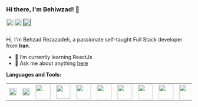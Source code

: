 ### Hi there, I'm Behiwzad! 👋
<a href="https://www.instagram.com/behiwzad/">
  <img align="left" alt="Behzad Rezazdeh | Instagram" width="20px" src="https://image.flaticon.com/icons/png/512/174/174855.png" />
</a>
<a href="https://twitter.com/Behzad18645550?s=09">
  <img align="left" alt="Behzad Rezazdeh | Twitter" width="20px" src="https://image.flaticon.com/icons/png/512/174/174876.png" />
</a>
<a href="">
  <img align="left" alt="Behzad Rezazdeh | CodeSandbox" width="20px" src="https://image.flaticon.com/icons/png/512/174/174857.png" />
</a>

<br />
<br />

Hi, I'm Behzad Rezazadeh, a passionate self-taught Full Stack developer from **Iran**.

- 🌱 I’m currently learning ReactJs
- 💬 Ask me about anything [here](https://github.com/Behiwzad/Behiwzad/issues)


**Languages and Tools:**  

   <table>
  <tr>
  <td><img height="20" width="20" src="https://img.icons8.com/color/48/000000/java-coffee-cup-logo--v1.png"></td>
  <td><img height="20" width="20" src="https://img.icons8.com/color/48/000000/spring-logo.png"></td>
  <td><img height="40" width="40" src="https://img.icons8.com/color/48/000000/mysql-logo.png"></td>
  <td><img height="38" width="38" src="https://www.vectorlogo.zone/logos/getpostman/getpostman-icon.svg"></td>
  <td><img height="40" width="40" src="https://img.icons8.com/color/48/000000/java-web-token.png"></td>
  <td><img height="40" width="40" src="https://img.icons8.com/color/48/000000/intellij-idea.png"></td>
  
  <td><img height="40" width="40" src="https://img.icons8.com/color/48/000000/html-5--v1.png"></td>
  <td><img height="40" width="40" src="https://img.icons8.com/color/48/000000/css3.png"></td>
  <td><img height="40" width="40" src="https://www.vectorlogo.zone/logos/tailwindcss/tailwindcss-icon.svg"></td>
  <td><img height="40" width="40" src="https://img.icons8.com/color/48/000000/javascript--v1.png"></td>
  <td><img height="40" width="40" src="https://img.icons8.com/color/48/000000/react-native.png"></td>
  <td><img height="40" width="40" src="https://img.icons8.com/color/48/000000/visual-studio-code-2019.png"></td>
    
  <td ><img height="40" width="40" src="https://img.icons8.com/color/48/000000/adobe-photoshop--v1.png"></td>
  <td><img height="40" width="40" src="https://img.icons8.com/color/48/000000/adobe-illustrator.png"></td>
  <td><img height="40" width="40" src="https://img.icons8.com/color/48/000000/adobe-xd--v1.png"></td>
  <td><img height="40" width="40" src="https://img.icons8.com/color/48/000000/figma.png"></td>
  <td><img height="35" width="35" src="https://cdn.worldvectorlogo.com/logos/invision-studio-3.svg"></td>
  <td><img height="40" width="40" src="https://cdn.worldvectorlogo.com/logos/zeplin.svg"></td>
  </tr>
</table>
